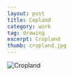 ```yaml
---
layout: post
title: Copland
category: work
tag: drawing
excerpt: Cropland
thumb: cropland.jpg
---
```


<p><img src="{{ site.file }}/cropland.jpg" alt="Cropland"></p>
